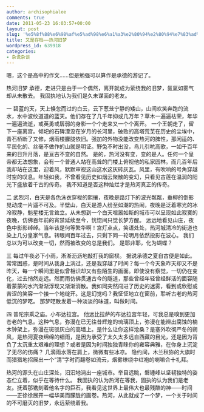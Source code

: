 ```yaml
---
author: archisophialee
comments: true
date: 2011-05-23 16:03:57+00:00
layout: post
slug: '%e5%8f%88%e6%98%af%e5%ad%98%e6%a1%a3%e2%80%94%e2%80%94%e7%83%ad%e6%b2%b3%e6%97%a7%e6%a2%a6'
title: 又是存档——热河旧梦
wordpress_id: 639918
categories:
- 杂说杂谈
---
```


嗯，这个是高中的作文……但是勉强可以算作是承德的游记了。

热河旧梦
承德，走进只是由于一个偶然，离开就成为萦绕我的旧梦，氤氲如雾气却从未散去。
我固执地认为我们是久未谋面的老友。

一
碧蓝的天，天上倏忽而过的白云，云下葱茏宁静的矮山，山间欢笑奔跑的流水，水中波纹道道的蓝天。他们存在了几千年抑或几万年？草木一遍遍枯荣，年华一遍遍流逝，或英勇或孱弱的身影一个个走来又一个个离开。
一个王朝走了，留下一座离宫。倾圯的石碑湮没在岁月的长河里，破败的高塔荒芜在历史的尘埃中，青石桥断了又修，烟雨楼朦胧依旧。强加的外物没能改变热河的脾性，那闲适的、平民化的、丝毫不做作的山就是明证。野兔不时出没，鸟儿引吭高歌，一如千百年来的日升月落，是亘古不变的自然。
是的，热河没有变，变的是人。任何一个皇帝都无法想象，会有一个普通人站在高耸的门楼上俯视他的私家园林。而几百年后我却站在这里，迎着风，默默审视这山这水这灰砖灰瓦。风里，有吹响的号角穿越时空的叹息。年轻如我，不曾看见历史如烟云聚散的变幻，只看见古莲在温润的阳光下盛放着千古的传奇。
我不知道是否这种灿烂才是热河真正的传奇。

二
武烈河，白天是各色泳衣穿梭的熙攘，夜晚是路灯下的波光粼粼，垂柳的倒影晃动成一片遥不可及。半壁山，白天是游人纷至如潮的热闹，夜晚是泛着寒光的冰冷寂静，魁星楼无言耸立。从未想到一个白天喧嚣如斯的城市可以呈现如此寂寞的夜晚，仿佛百年前的宵禁延续至今，恍惚间只觉长梦方醒。
远远地看见山庄，夜色中影影绰绰。当年该是何等繁华啊！宫灯点点，笑语处处，热河城清冷的街道也染上几分皇家气息。转眼间百年过去，只剩下同一轮明月依然投影在波心。
我们总以为可以改变一切，然而被改变的总是我们。
是耶非耶，化为蝴蝶？
<!-- more -->
三
每过午夜必下小雨，淅淅沥沥地敲打我的窗棂。
据说承德之夏自古便是如此。常常困惑，是时间从我身上淌过，还是我穿越了时间？每一个今天象昨天却又不是昨天，每一个瞬间里是似曾相识却又有些陌生的画面。即使没有察觉，一切仍在变化，过去悄然走远。然而雨仿佛贯通古今的隧道，那些曾经年轻曾经鲜活的面容随着蒙蒙的水汽渐渐浮现又渐渐消散。我如同突然闯进了历史的迷雾，看到或欣慰或苦涩的笑容一个接一个地绽开。这是幻觉吗？我怔怔地立在窗前，聆听古老的热河低沉的梦呓。
那梦呓散发着一种淡淡的味道，叫做时间。

四
普陀宗乘之庙。小布达拉宫。
他远比拉萨的布达拉宫年轻，可我总是嗅到更加苍老的气息。这种气息，弥漫在已无往昔辉煌的琉璃顶上，弥漫在能辨出腐蚀的楠木钟架上，弥漫在斑驳灰白的高墙上。是什么让你这样沧桑？是塞外吹彻严冬的朔风，是热河夏夜绵绵的细雨，是因为承受了太久太多远自西藏的目光，还是因为背负了太沉重太艰难的理想？或者是因为时间独独青睐你的雍容典雅，在你身上沉淀了无尽的伤痛？
几滴雨水落在肩上，微微有些冰凉。
隐约间，木兰秋狝的大旗时而猎猎地招展出一个“清”字时而翻卷如流云，烟雾缭绕中红袍的喇嘛合十礼拜。

热河的源头在山庄深处，汩汩地淌出一座城市。举目远眺，磐锤峰以坚韧独特的姿态伫立着，似乎在等待什么。
我固执的认为热河在等我，固执的认为我们是老友。抚着那镌刻着他名字的巨石，我看见这世界上最伟大也最残酷的神——时间——正徐徐展开一幅华美而朦胧的画卷。热河，从此就成了一个梦，一个关于时间的不可磨灭的旧梦，永远萦绕着我。


